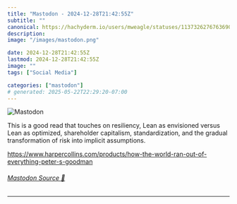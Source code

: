 ```yaml
---
title: "Mastodon - 2024-12-28T21:42:55Z"
subtitle: ""
canonical: https://hachyderm.io/users/mweagle/statuses/113732627676369004
description:
image: "/images/mastodon.png"

date: 2024-12-28T21:42:55Z
lastmod: 2024-12-28T21:42:55Z
image: ""
tags: ["Social Media"]

categories: ["mastodon"]
# generated: 2025-05-22T22:29:20-07:00
---
```

![Mastodon](/images/mastodon.png)

<p>This is a good read that touches on resiliency, Lean as envisioned versus Lean as optimized, shareholder capitalism, standardization, and the gradual transformation of risk into implicit assumptions. </p><p><a href="https://www.harpercollins.com/products/how-the-world-ran-out-of-everything-peter-s-goodman" target="_blank" rel="nofollow noopener noreferrer" translate="no"><span class="invisible">https://www.</span><span class="ellipsis">harpercollins.com/products/how</span><span class="invisible">-the-world-ran-out-of-everything-peter-s-goodman</span></a></p>


###### [Mastodon Source 🐘](https://hachyderm.io/@mweagle/113732627676369004)

___
